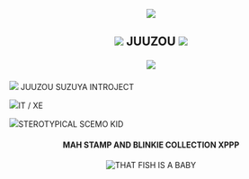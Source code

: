 <p align="center">
  <img src= "https://64.media.tumblr.com/914e4703722c9f0433bf6cbbb0edffc4/521614df681093db-2e/s540x810/e203b493213180dd178f0e3eb8b000dbd9a47889.webp"
</p>


  <h2 <p align="center">
  <img src= "https://64.media.tumblr.com/4e86ac2609a822fcc0d27b8eb2ff7904/979aeaa541231801-fa/s75x75_c1/572dc7f4234698beac69108dac3c802eaf0823c7.gifv"
    <div> JUUZOU
  <img src= "https://64.media.tumblr.com/4e86ac2609a822fcc0d27b8eb2ff7904/979aeaa541231801-fa/s75x75_c1/572dc7f4234698beac69108dac3c802eaf0823c7.gifv"
    </p>
 
  <p align="center">
  <img src= "https://64.media.tumblr.com/444e336c58f295647dc07fa173d0d60e/a814dfed7a63cd70-98/s500x750/5f6df4ce29f1bcc444fb6f079e1799626b6c72bd.gifv"
    </p></h2>
<P>
 <img src= "https://64.media.tumblr.com/98d05a71180817a9b5015195b0f3384b/f6ea19a317c61353-54/s75x75_c1/941bd585ed392d8859593f873bbd11bd70dfd8fe.gifv" <div> JUUZOU SUZUYA INTROJECT 
</P>
<P>
  <img src= "https://64.media.tumblr.com/d63caac8c03e068a2a6bf346d8e5af05/f6ea19a317c61353-c9/s75x75_c1/71db913762deeabed438ccea794b396572a9dde0.gifv" <div>IT / XE
</P>
<p>
  <img src= "https://64.media.tumblr.com/917afaf87f677e8fe88d5410960f32e6/d326ae50f88d51ec-73/s75x75_c1/ccdb951e4edd25c0cf08fbec41fc3ce0054a9ab0.gifv" <div>STEROTYPICAL SCEMO KID 
</p>

<p>
  <h4 <p align="center">
    MAH STAMP AND BLINKIE COLLECTION XPPP
  </h4>
</p>

<p align="center">
  <img src= "https://images.foxtv.com/static.fox2detroit.com/www.fox2detroit.com/content/uploads/2019/08/1280/720/catfish20pacifier202_1493327236382_3217075_ver1.0.jpg?ve=1&tl=1" alt= "THAT FISH IS A BABY"
</p>

